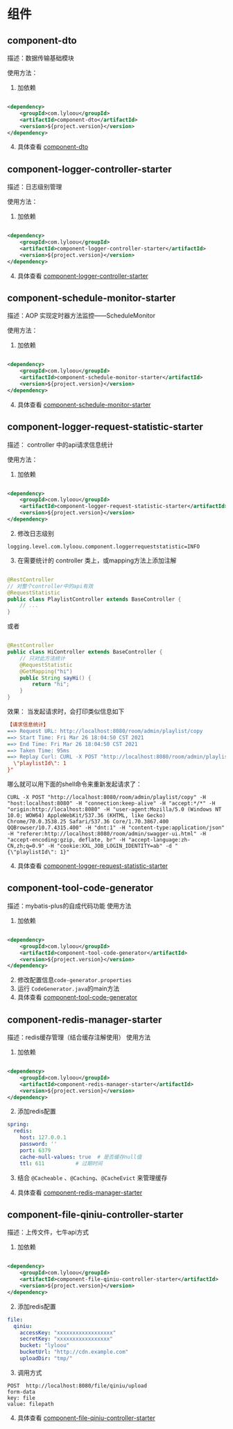 # 组件

## component-dto

描述：数据传输基础模块

使用方法：

1. 加依赖

```xml

<dependency>
    <groupId>com.lyloou</groupId>
    <artifactId>component-dto</artifactId>
    <version>${project.version}</version>
</dependency>
```

4. 具体查看 [component-dto](./component-dto/Readme.md)

## component-logger-controller-starter

描述：日志级别管理

使用方法：

1. 加依赖

```xml

<dependency>
    <groupId>com.lyloou</groupId>
    <artifactId>component-logger-controller-starter</artifactId>
    <version>${project.version}</version>
</dependency>
```

4. 具体查看 [component-logger-controller-starter](./component-logger-controller-starter/Readme.md)

## component-schedule-monitor-starter

描述：AOP 实现定时器方法监控——ScheduleMonitor

使用方法：

1. 加依赖

```xml

<dependency>
    <groupId>com.lyloou</groupId>
    <artifactId>component-schedule-monitor-starter</artifactId>
    <version>${project.version}</version>
</dependency>
```

4. 具体查看 [component-schedule-monitor-starter](./component-schedule-monitor-starter/Readme.md)

## component-logger-request-statistic-starter

描述： controller 中的api请求信息统计

使用方法：

1. 加依赖

```xml

<dependency>
    <groupId>com.lyloou</groupId>
    <artifactId>component-logger-request-statistic-starter</artifactId>
    <version>${project.version}</version>
</dependency>
```

2. 修改日志级别

```properties
logging.level.com.lyloou.component.loggerrequeststatistic=INFO
```

3. 在需要统计的 controller 类上，或mapping方法上添加注解

```java

@RestController
// 对整个controller中的api有效
@RequestStatistic
public class PlaylistController extends BaseController {
    // ...
}
```

或者

```java

@RestController
public class HiController extends BaseController {
    // 只对此方法统计
    @RequestStatistic
    @GetMapping("hi")
    public String sayHi() {
        return "hi";
    }
}
```

效果： 当发起请求时，会打印类似信息如下

```ini
【请求信息统计】
==> Request URL: http://localhost:8080/room/admin/playlist/copy
==> Start Time: Fri Mar 26 18:04:50 CST 2021
==> End Time: Fri Mar 26 18:04:50 CST 2021
==> Taken Time: 95ms
==> Replay Curl: CURL -X POST "http://localhost:8080/room/admin/playlist/copy" -H "host:localhost:8080" -H "connection:keep-alive" -H "accept:*/*" -H "origin:http://localhost:8080" -H "user-agent:Mozilla/5.0 (Windows NT 10.0; WOW64) AppleWebKit/537.36 (KHTML, like Gecko) Chrome/70.0.3538.25 Safari/537.36 Core/1.70.3867.400 QQBrowser/10.7.4315.400" -H "dnt:1" -H "content-type:application/json" -H "referer:http://localhost:8080/room/admin/swagger-ui.html" -H "accept-encoding:gzip, deflate, br" -H "accept-language:zh-CN,zh;q=0.9" -H "cookie:XXL_JOB_LOGIN_IDENTITY=ab" -d "{
  \"playlistId\": 1
}"
```     

哪么就可以用下面的shell命令来重新发起请求了：

```shell script
CURL -X POST "http://localhost:8080/room/admin/playlist/copy" -H "host:localhost:8080" -H "connection:keep-alive" -H "accept:*/*" -H "origin:http://localhost:8080" -H "user-agent:Mozilla/5.0 (Windows NT 10.0; WOW64) AppleWebKit/537.36 (KHTML, like Gecko) Chrome/70.0.3538.25 Safari/537.36 Core/1.70.3867.400 QQBrowser/10.7.4315.400" -H "dnt:1" -H "content-type:application/json" -H "referer:http://localhost:8080/room/admin/swagger-ui.html" -H "accept-encoding:gzip, deflate, br" -H "accept-language:zh-CN,zh;q=0.9" -H "cookie:XXL_JOB_LOGIN_IDENTITY=ab" -d "{\"playlistId\": 1}"
```

4. 具体查看 [component-logger-request-statistic-starter](./component-logger-request-statistic-starter/Readme.md)

## component-tool-code-generator

描述：mybatis-plus的自成代码功能 使用方法

1. 加依赖

```xml

<dependency>
    <groupId>com.lyloou</groupId>
    <artifactId>component-tool-code-generator</artifactId>
    <version>${project.version}</version>
</dependency>
```

2. 修改配置信息`code-generator.properties`
3. 运行 `CodeGenerator.java`的main方法
4. 具体查看 [component-tool-code-generator](./component-tool-code-generator/Readme.md)

## component-redis-manager-starter

描述：redis缓存管理（结合缓存注解使用） 使用方法

1. 加依赖

```xml

<dependency>
    <groupId>com.lyloou</groupId>
    <artifactId>component-redis-manager-starter</artifactId>
    <version>${project.version}</version>
</dependency>
```

2. 添加redis配置

```yml
spring:
  redis:
    host: 127.0.0.1
    password: ''
    port: 6379
    cache-null-values: true  # 是否缓存null值
    ttl: 611          # 过期时间
```

3. 结合 `@Cacheable` 、`@Caching`、`@CacheEvict` 来管理缓存

4. 具体查看 [component-redis-manager-starter](./component-redis-manager-starter/Readme.md)

## component-file-qiniu-controller-starter

描述：上传文件，七牛api方式

1. 加依赖

```xml

<dependency>
    <groupId>com.lyloou</groupId>
    <artifactId>component-file-qiniu-controller-starter</artifactId>
    <version>${project.version}</version>
</dependency>
```

2. 添加redis配置

```yml
file:
  qiniu:
    accessKey: "xxxxxxxxxxxxxxxxxx"
    secretKey: "xxxxxxxxxxxxxxxxx"
    bucket: "lyloou"
    bucketUrl: "http://cdn.example.com"
    uploadDir: "tmp/"
```

3. 调用方式

```
POST  http://localhost:8080/file/qiniu/upload
form-data
key: file
value: filepath
```

4. 具体查看 [component-file-qiniu-controller-starter](./component-file-qiniu-controller-starter/Readme.md)